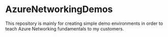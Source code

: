 # AzureNetworkingDemos
This repository is mainly for creating simple demo environments in order to teach Azure Networking fundamentals to my customers. 
